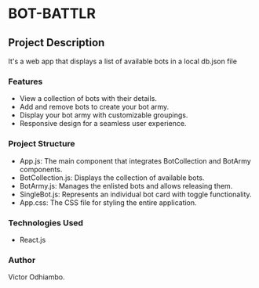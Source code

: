 # BOT-BATTLR

## Project Description
It's a web app that displays a list of available bots in a local db.json file

### Features
- View a collection of bots with their details.
- Add and remove bots to create your bot army.
- Display your bot army with customizable groupings.
- Responsive design for a seamless user experience.

### Project Structure
- App.js: The main component that integrates BotCollection and BotArmy components.
- BotCollection.js: Displays the collection of available bots.
- BotArmy.js: Manages the enlisted bots and allows releasing them.
- SingleBot.js: Represents an individual bot card with toggle functionality.
- App.css: The CSS file for styling the entire application.

### Technologies Used
- React.js

### Author
Victor Odhiambo.

